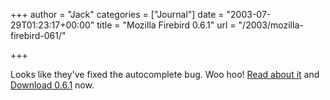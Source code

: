 +++
author = "Jack"
categories = ["Journal"]
date = "2003-07-29T01:23:17+00:00"
title = "Mozilla Firebird 0.6.1"
url = "/2003/mozilla-firebird-061/"

+++

Looks like they've fixed the autocomplete bug. Woo hoo! [Read about it][1] and [Download 0.6.1][2] now.

 [1]: http://www.mozillazine.org/talkback.html?article=3500
 [2]: http://ftp.mozilla.org/pub/firebird/releases/0.6.1/